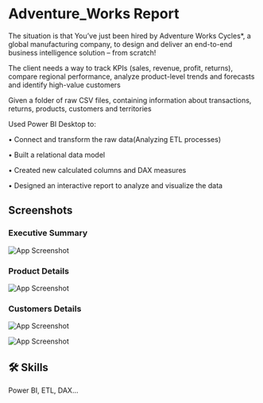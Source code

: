 
# Adventure_Works Report

The situation is that You’ve just been hired by Adventure Works Cycles*, a global manufacturing company, to design and deliver an end-to-end business intelligence solution – from scratch!

The client needs a way to track KPIs (sales, revenue, profit, returns), compare regional performance, analyze product-level trends and forecasts and identify high-value customers

Given a folder of raw CSV files, containing information about transactions, returns, products, customers and territories

Used Power BI Desktop to:

• Connect and transform the raw data(Analyzing ETL processes)

• Built a relational data model

• Created new calculated columns and DAX measures

• Designed an interactive report to analyze and visualize the data


## Screenshots

### Executive Summary
![App Screenshot](https://maven-uploads.s3.amazonaws.com/160050861/projects/Picture1.png)

### Product Details
![App Screenshot](https://maven-uploads.s3.amazonaws.com/160050861/projects/3831/Picture2.png)

### Customers Details
![App Screenshot](https://maven-uploads.s3.amazonaws.com/160050861/projects/3831/Picture3.png)

![App Screenshot](https://drive.google.com/file/d/1q-ochM_12y634q9au_yken90txYRxb3O/view?usp=sharing)


## 🛠 Skills
Power BI, ETL, DAX...

